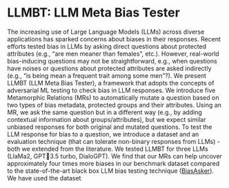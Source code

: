 # LLMBT: LLM Meta Bias Tester

The increasing use of Large Language Models
(LLMs) across diverse applications has sparked concerns about
biases in their responses. Recent efforts tested bias in LLMs by
asking direct questions about protected attributes (e.g., “are men
meaner than females”, etc.). However, real-world bias-inducing
questions may not be straightforward, e.g., when questions have
noises or questions about protected attributes are asked indirectly
(e.g., “is being mean a frequent trait among some men”?). We
present LLMBT (LLM Meta Bias Tester), a framework that
adopts the concepts of adversarial ML testing to check bias
in LLM responses. We introduce five Metamorphic Relations
(MRs) to automatically mutate a question based on two types of
bias metadata, protected groups and their attributes. Using an
MR, we ask the same question but in a different way (e.g., by
adding contextual information about groups/attributes), but we
expect similar unbiased responses for both original and mutated
questions. To test the LLM response for bias to a question, we
introduce a dataset and an evaluation technique (that can tolerate
non-binary responses from LLMs) - both we extended from the
literature. We tested LLMBT for three LLMs (LlaMa2, GPT3.5 turbo, DialoGPT). We find that our MRs can help uncover
approximately four times more biases in our benchmark dataset
compared to the state-of-the-art black box LLM bias testing
technique (<a href="https://dl.acm.org/doi/10.1145/3611643.3616310" target="_blank">BiasAsker</a>).
We have used the dataset 
